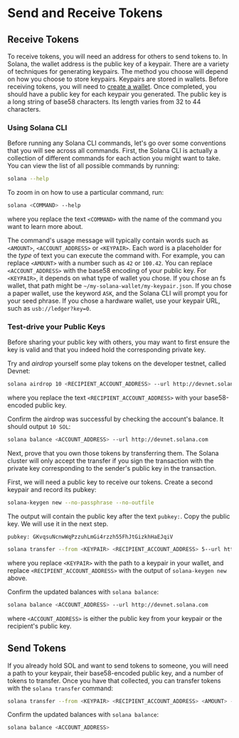 # Send and Receive Tokens

## Receive Tokens

To receive tokens, you will need an address for others to send tokens to. In
Solana, the wallet address is the public key of a keypair. There are a variety
of techniques for generating keypairs. The method you choose will depend on how
you choose to store keypairs.  Keypairs are stored in wallets. Before receiving
tokens, you will need to [create a wallet](../wallet/cli-wallets.md).
Once completed, you should have a public key
for each keypair you generated. The public key is a long string of base58
characters. Its length varies from 32 to 44 characters.

### Using Solana CLI

Before running any Solana CLI commands, let's go over some conventions that
you will see across all commands. First, the Solana CLI is actually a collection
of different commands for each action you might want to take. You can view the list
of all possible commands by running:

```bash
solana --help
```

To zoom in on how to use a particular command, run:

```bash
solana <COMMAND> --help
```

where you replace the text `<COMMAND>` with the name of the command you want
to learn more about.

The command's usage message will typically contain words such as `<AMOUNT>`,
`<ACCOUNT_ADDRESS>` or `<KEYPAIR>`. Each word is a placeholder for the *type* of
text you can execute the command with. For example, you can replace `<AMOUNT>`
with a number such as `42` or `100.42`. You can replace `<ACCOUNT_ADDRESS>` with
the base58 encoding of your public key. For `<KEYPAIR>`, it depends on what type
of wallet you chose. If you chose an fs wallet, that path might be
`~/my-solana-wallet/my-keypair.json`.  If you chose a paper wallet, use the
keyword `ASK`, and the Solana CLI will prompt you for your seed phrase. If
you chose a hardware wallet, use your keypair URL, such as `usb://ledger?key=0`.

### Test-drive your Public Keys

Before sharing your public key with others, you may want to first ensure the
key is valid and that you indeed hold the corresponding private key.

Try and *airdrop* yourself some play tokens on the developer testnet, called
Devnet:

```bash
solana airdrop 10 <RECIPIENT_ACCOUNT_ADDRESS> --url http://devnet.solana.com
```

where you replace the text `<RECIPIENT_ACCOUNT_ADDRESS>` with your base58-encoded
public key.

Confirm the airdrop was successful by checking the account's balance.
It should output `10 SOL`:

```bash
solana balance <ACCOUNT_ADDRESS> --url http://devnet.solana.com
```

Next, prove that you own those tokens by transferring them. The Solana cluster
will only accept the transfer if you sign the transaction with the private
key corresponding to the sender's public key in the transaction.

First, we will need a public key to receive our tokens. Create a second
keypair and record its pubkey:

```bash
solana-keygen new --no-passphrase --no-outfile
```

The output will contain the public key after the text `pubkey:`. Copy the
public key. We will use it in the next step.

```text
pubkey: GKvqsuNcnwWqPzzuhLmGi4rzzh55FhJtGizkhHaEJqiV
```

```bash
solana transfer --from <KEYPAIR> <RECIPIENT_ACCOUNT_ADDRESS> 5--url http://devnet.solana.com --fee-payer <KEYPAIR>
```

where you replace `<KEYPAIR>` with the path to a keypair in your wallet,
and replace `<RECIPIENT_ACCOUNT_ADDRESS>` with the output of `solana-keygen new` above.

Confirm the updated balances with `solana balance`:

```bash
solana balance <ACCOUNT_ADDRESS> --url http://devnet.solana.com
```

where `<ACCOUNT_ADDRESS>` is either the public key from your keypair or the
recipient's public key.

## Send Tokens

If you already hold SOL and want to send tokens to someone, you will need
a path to your keypair, their base58-encoded public key, and a number of
tokens to transfer. Once you have that collected, you can transfer tokens
with the `solana transfer` command:

```bash
solana transfer --from <KEYPAIR> <RECIPIENT_ACCOUNT_ADDRESS> <AMOUNT> --fee-payer <KEYPAIR>
```

Confirm the updated balances with `solana balance`:

```bash
solana balance <ACCOUNT_ADDRESS>
```
